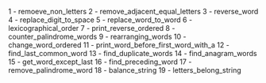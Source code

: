 1 - remoeve_non_letters 
2 - remove_adjacent_equal_letters 
3 -  reverse_word 
4 - replace_digit_to_space 
5 - replace_word_to_word 
6 - lexicographical_order 
7 - print_reverse_ordered 
8 - counter_palindrome_words 
9 - rearranging_words 
10 - change_word_ordered 
11 - print_word_before_first_word_with_a
12 - find_last_common_word
13 -  find_duplicate_words
14 - find_anagram_words
15 - get_word_except_last
16 - find_preceding_word
17 - remove_palindrome_word
18 - balance_string
19 - letters_belong_string
